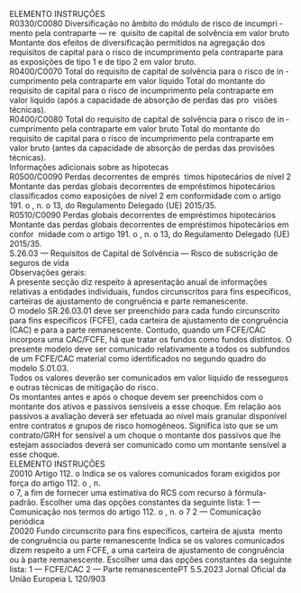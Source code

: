  
ELEMENTO  INSTRUÇÕES  
R0330/C0080  Diversificação no âmbito do 
módulo de risco de incumpri ­
mento pela contraparte — re ­
quisito de capital de solvência 
em valor bruto  Montante dos efeitos de diversificação permitidos na agregação dos requisitos de 
capital para o risco de incumprimento pela contraparte para as exposições de tipo 
1 e de tipo 2 em valor bruto.  
R0400/C0070  Total do requisito de capital de 
solvência para o risco de in ­
cumprimento pela contraparte 
em valor líquido  Total do montante do requisito de capital para o risco de incumprimento pela 
contraparte em valor líquido (após a capacidade de absorção de perdas das pro ­
visões técnicas).  
R0400/C0080  Total do requisito de capital de 
solvência para o risco de in ­
cumprimento pela contraparte 
em valor bruto  Total do montante do requisito de capital para o risco de incumprimento pela 
contraparte em valor bruto (antes da capacidade de absorção de perdas das 
provisões técnicas).  
Informações adicionais sobre as hipotecas  
R0500/C0090  Perdas decorrentes de emprés ­
timos hipotecários de nível 2  Montante das perdas globais decorrentes de empréstimos hipotecários classificados 
como exposições de nível 2 em conformidade com o artigo 191.  o , n.  o 13, do 
Regulamento Delegado (UE) 2015/35.  
R0510/C0090  Perdas globais decorrentes de 
empréstimos hipotecários  Montante das perdas globais decorrentes de empréstimos hipotecários em confor ­
midade com o artigo 191.  o , n.  o 13, do Regulamento Delegado (UE) 2015/35.  
S.26.03 — Requisitos de Capital de Solvência — Risco de subscrição de seguros de vida  
Observações gerais:  
A presente secção diz respeito à apresentação anual de informações relativas a entidades individuais, fundos circunscritos 
para fins específicos, carteiras de ajustamento de congruência e parte remanescente.  
O modelo SR.26.03.01 deve ser preenchido para cada fundo circunscrito para fins específicos (FCFE), cada carteira de 
ajustamento de congruência (CAC) e para a parte remanescente. Contudo, quando um FCFE/CAC incorpora uma 
CAC/FCFE, há que tratar os fundos como fundos distintos. O presente modelo deve ser comunicado relativamente a 
todos os subfundos de um FCFE/CAC material como identificados no segundo quadro do modelo S.01.03.  
Todos os valores deverão ser comunicados em valor líquido de resseguros e outras técnicas de mitigação do risco.  
Os montantes antes e após o choque devem ser preenchidos com o montante dos ativos e passivos sensíveis a esse 
choque. Em relação aos passivos a avaliação deverá ser efetuada ao nível mais granular disponível entre contratos e 
grupos de risco homogéneos. Significa isto que se um contrato/GRH for sensível a um choque o montante dos passivos 
que lhe estejam associados deverá ser comunicado como um montante sensível a esse choque.  
ELEMENTO  INSTRUÇÕES  
Z0010  Artigo 112.  o Indica se os valores comunicados foram exigidos por força do artigo 112.  o , n.  
o 7, a fim de fornecer uma estimativa do RCS com recurso à fórmula-padrão. 
Escolher uma das opções constantes da seguinte lista: 
1 — Comunicação nos termos do artigo 112.  o , n.  o 7 
2 — Comunicação periódica  
Z0020  Fundo circunscrito para fins 
específicos, carteira de ajusta ­
mento de congruência ou 
parte remanescente  Indica se os valores comunicados dizem respeito a um FCFE, a uma carteira de 
ajustamento de congruência ou à parte remanescente. Escolher uma das opções 
constantes da seguinte lista: 
1 — FCFE/CAC 
2 — Parte remanescentePT  5.5.2023 Jornal Oficial da União Europeia L 120/903